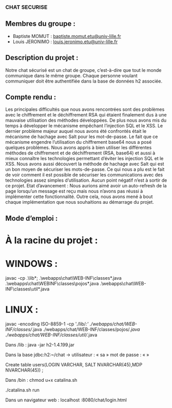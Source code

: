 ### CHAT SECURISE
## Membres du groupe :
- Baptiste MOMUT : baptiste.momut.etu@univ-lille.fr
- Louis JERONIMO : louis.jeronimo.etu@univ-lille.fr
## Description du projet :
Notre chat sécurisé est un chat de groupe, c’est-à-dire que tout le monde communique dans
le même groupe. Chaque personne voulant communiquer doit être authentifiée dans la base
de données h2 associée.
## Compte rendu :
Les principales difficultés que nous avons rencontrées sont des problèmes avec le
chiffrement et le déchiffrement RSA qui étaient finalement dus à une mauvaise utilisation
des méthodes développées. De plus nous avons mis du temps à développer le mécanisme
empêchant l’injection SQL et le XSS. Le dernier problème majeur auquel nous avons été
confrontés était le mécanisme de hachage avec Salt pour les mot-de-passe. Le fait que ce
mécanisme engendre l’utilisation du chiffrement base64 nous a posé quelques problèmes.
Nous avons appris à bien utiliser les différentes méthodes de chiffrement et de
déchiffrement (RSA, base64) et aussi à mieux connaître les technologies permettant d’éviter
les injection SQL et le XSS. Nous avons aussi découvert la méthode de hachage avec Salt qui
est un bon moyen de sécuriser les mots-de-passe. Ce qui nous a plu est le fait de voir
comment il est possible de sécuriser les communications avec des technologies assez
simples d’utilisation. Aucun point négatif n’est à sortir de ce projet.
Etat d’avancement :
Nous aurions aimé avoir un auto-refresh de la page lorsqu’un message est reçu mais nous
n’avons pas réussi à implémenter cette fonctionnalité. Outre cela, nous avons mené à bout
chaque implémentation que nous souhaitions au démarrage du projet.
## Mode d’emploi :
# À la racine du projet :
# WINDOWS :
javac -cp .\lib\*; .\webapps\chat\WEB-INF\classes\*.java .\webapps\chat\WEBINF\classes\pojos\*.java .\webapps\chat\WEB-INF\classes\util\*.java
# LINUX :
javac -encoding ISO-8859-1 -cp './lib/*:' ./webapps/chat/WEB-INF/classes/*.java ./webapps/chat/WEB-INF/classes/pojos/*.java ./webapps/chat/WEB-INF/classes/util/*.java

Dans /lib : java -jar h2-1.4.199.jar

Dans la base jdbc:h2:~/chat -> utilisateur : « sa » mot de passe : « »

Create table users(LOGIN VARCHAR, SALT NVARCHAR(45),MDP NVARCHAR(45)) ;

Dans /bin : chmod u+x catalina.sh 

./catalina.sh run

Dans un navigateur web : localhost :8080/chat/login.html
